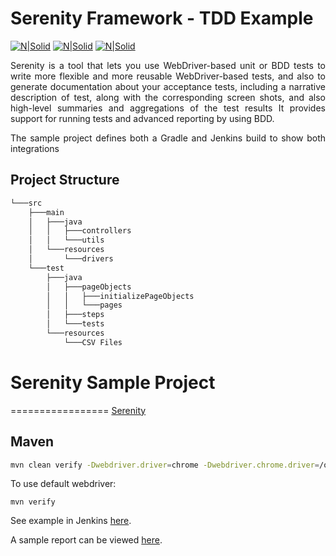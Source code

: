 # Serenity Framework - TDD Example
[![N|Solid](http://www.seleniumhq.org/images/selenium-logo.png)](http://www.seleniumhq.org/) 
[![N|Solid](http://thucydides.info/img/serenity-bdd.png)](http://thucydides.info) 
[![N|Solid](http://junit.org/junit5/assets/img/junit5-logo.png)](http://junit.org/junit5/) 

<div style="text-align: justify"> 
Serenity is a tool that lets you use WebDriver-based unit or BDD tests to write more flexible and more reusable WebDriver-based tests, and also to generate documentation about your acceptance tests, including a narrative description of test, along with the corresponding screen shots, and also high-level summaries and aggregations of the test results
It provides support for running tests and advanced reporting by using BDD.

The sample project defines both a Gradle and Jenkins build to show both integrations

</div>

## Project Structure

```sh
└───src
    ├───main
    │   ├───java
    │   │   ├───controllers
    │   │   └───utils
    │   └───resources
    │       └───drivers
    └───test
        ├───java
        │   ├───pageObjects
        │   │   ├───initializePageObjects
        │   │   └───pages
        │   ├───steps
        │   └───tests
        └───resources
            └───CSV Files
```


# Serenity Sample Project
=================
[Serenity](https://github.com/serenity-bdd/serenity-core) 

## Maven

```sh
mvn clean verify -Dwebdriver.driver=chrome -Dwebdriver.chrome.driver=/opt/dev/chromedriver
```

To use default webdriver:

```
mvn verify
```

See example in Jenkins [here](https://martinreinhardt-online.de/jenkins/view/Demos/job/Serenity/job/serenity_maven_sample).

A sample report can be viewed [here](https://martinreinhardt-online.de/jenkins/view/Demos/job/Serenity/job/serenity_maven_sample/Serenity_Report/).


